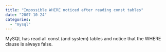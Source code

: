 ```yaml
---
title: "Impossible WHERE noticed after reading const tables"
date: "2007-10-24"
categories: 
  - "mysql"
---
```


MySQL has read all const (and system) tables and notice that the WHERE clause is always false.
